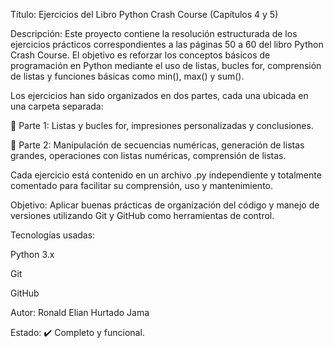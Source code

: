 Título: Ejercicios del Libro Python Crash Course (Capítulos 4 y 5)

Descripción:
Este proyecto contiene la resolución estructurada de los ejercicios prácticos correspondientes a las páginas 50 a 60 del libro Python Crash Course. El objetivo es reforzar los conceptos básicos de programación en Python mediante el uso de listas, bucles for, comprensión de listas y funciones básicas como min(), max() y sum().

Los ejercicios han sido organizados en dos partes, cada una ubicada en una carpeta separada:

📂 Parte 1: Listas y bucles for, impresiones personalizadas y conclusiones.

📂 Parte 2: Manipulación de secuencias numéricas, generación de listas grandes, operaciones con listas numéricas, comprensión de listas.

Cada ejercicio está contenido en un archivo .py independiente y totalmente comentado para facilitar su comprensión, uso y mantenimiento.

Objetivo:
Aplicar buenas prácticas de organización del código y manejo de versiones utilizando Git y GitHub como herramientas de control.

Tecnologías usadas:

Python 3.x

Git

GitHub

Autor:
Ronald Elian Hurtado Jama 

Estado: ✔️ Completo y funcional.
